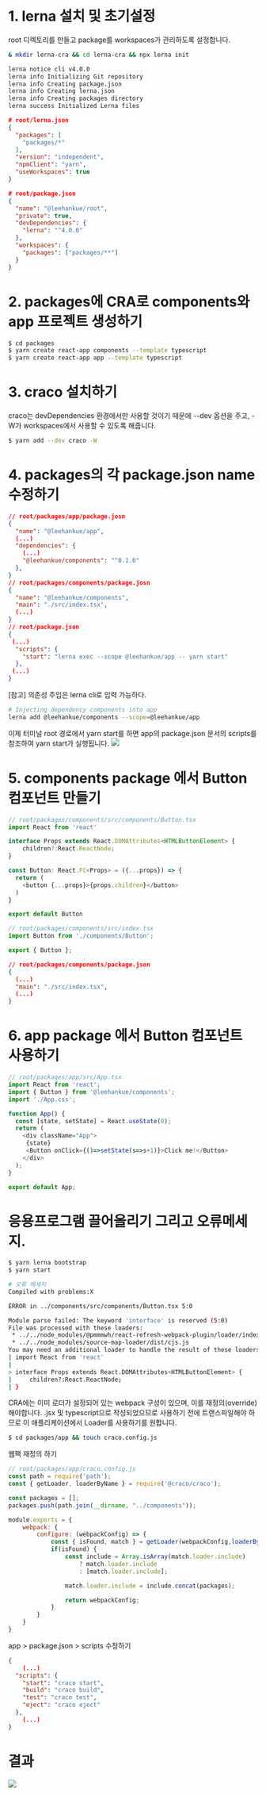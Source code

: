 # 1. lerna 설치 및 초기설정
root 디렉토리를 만들고 package를 workspaces가 관리하도록 설정합니다.
```bash
& mkdir lerna-cra && cd lerna-cra && npx lerna init

lerna notice cli v4.0.0
lerna info Initializing Git repository
lerna info Creating package.json
lerna info Creating lerna.json        
lerna info Creating packages directory
lerna success Initialized Lerna files
```
```json
# root/lerna.json
{
  "packages": [
    "packages/*"
  ],
  "version": "independent",
  "npmClient": "yarn",
  "useWorkspaces": true
}

# root/package.json
{
  "name": "@leehankue/root",
  "private": true,
  "devDependencies": {
    "lerna": "^4.0.0"
  },
  "workspaces": {
    "packages": ["packages/**"]
  }
}
```

# 2. packages에 CRA로 components와 app 프로젝트 생성하기
```bash
$ cd packages
$ yarn create react-app components --template typescript
$ yarn create react-app app --template typescript
```

# 3. craco 설치하기
craco는 devDependencies 환경에서만 사용할 것이기 때문에 --dev 옵션을 주고,
-W가 workspaces에서 사용할 수 있도록 해줍니다.
```bash
$ yarn add --dev craco -W
```
# 4. packages의 각 package.json name 수정하기
```json
// root/packages/app/package.josn
{
  "name": "@leehankue/app",
  (...)
  "dependencies": {
    (...)
    "@leehankue/components": "^0.1.0"
  },
}
// root/packages/components/package.josn
{
  "name": "@leehankue/components",
  "main": "./src/index.tsx",
  (...)
}
// root/package.json
{
 (...)
  "scripts": {
    "start": "lerna exec --scope @leehankue/app -- yarn start"
  },
 (...)
}
```
[참고] 의존성 주입은 lerna cli로 입력 가능하다.
```bash
# Injecting dependency components into app
lerna add @leehankue/components --scope=@leehankue/app
```
이제 터미널 root 경로에서 yarn start를 하면 app의 package.json 문서의 scripts를 참조하여 yarn start가 실행됩니다.
<img src="./readme/firstStart.png">

# 5. components package 에서 Button 컴포넌트 만들기
```typescript
// root/packages/components/src/components/Button.tsx
import React from 'react'

interface Props extends React.DOMAttributes<HTMLButtonElement> {
    children?:React.ReactNode;
}

const Button: React.FC<Props> = ({...props}) => {
  return (
    <button {...props}>{props.children}</button>
  )
}

export default Button
```
```typescript
// root/packages/components/src/index.tsx
import Button from './components/Button';

export { Button };
```
```json
// root/packages/components/package.json
{
  (...)
  "main": "./src/index.tsx",
  (...)
}
```

# 6. app package 에서 Button 컴포넌트 사용하기
```typescript
// root/packages/app/src/App.tsx
import React from 'react';
import { Button } from '@leehankue/components';
import './App.css';

function App() {
  const [state, setState] = React.useState(0);
  return (
    <div className="App">
     {state}
     <Button onClick={()=>setState(s=>s+1)}>Click me!</Button>
    </div>
  );
}

export default App;
```

# 응용프로그램 끌어올리기 그리고 오류메세지.
```bash
$ yarn lerna bootstrap
$ yarn start

# 오류 메세지
Compiled with problems:X

ERROR in ../components/src/components/Button.tsx 5:0

Module parse failed: The keyword 'interface' is reserved (5:0)
File was processed with these loaders:
 * ../../node_modules/@pmmmwh/react-refresh-webpack-plugin/loader/index.js
 * ../../node_modules/source-map-loader/dist/cjs.js
You may need an additional loader to handle the result of these loaders.
| import React from 'react'
| 
> interface Props extends React.DOMAttributes<HTMLButtonElement> {
|     children?:React.ReactNode;
| }
```

CRA에는 이미 로더가 설정되어 있는 webpack 구성이 있으며, 이를 재정의(override) 해야합니다.
.jsx 및 typescript으로 작성되었으므로 사용하기 전에 트랜스파일해야 하므로
이 애플리케이션에서 Loader를 사용하기를 원합니다.

```bash
$ cd packages/app && touch craco.config.js
```
웹팩 재정의 하기
```javascript
// root/packages/app/craco.config.js
const path = require('path');
const { getLoader, loaderByName } = require('@craco/craco');

const packages = [];
packages.push(path.join(__dirname, "../components"));

module.exports = {
    webpack: {
        configure: (webpackConfig) => {
            const { isFound, match } = getLoader(webpackConfig,loaderByName('babel-loader'));
            if(isFound) {
                const include = Array.isArray(match.loader.include)
                    ? match.loader.include
                    : [match.loader.include];

                match.loader.include = include.concat(packages);

                return webpackConfig;
            }
        }
    }
}
```
app > package.json > scripts 수정하기
```json
{
    (...)
  "scripts": {
    "start": "craco start",
    "build": "craco build",
    "test": "craco test",
    "eject": "craco eject"
  },
    (...)
}
```
# 결과
<img src="./readme/done.png">